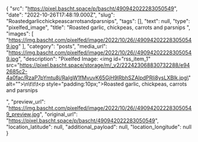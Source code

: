 {
  "src": "https://pixel.bascht.space/p/bascht/490942022283050549",
  "date": "2022-10-26T17:48:19.000Z",
  "slug": "Roastedgarlicchickpeascarrotsandparsnips",
  "tags": [],
  "text": null,
  "type": "pixelfed_image",
  "title": "Roasted garlic, chickpeas, carrots and parsnips ",
  "images": [
    "https://img.bascht.com/pixelfed/image/2022/10/26//490942022283050549.jpg"
  ],
  "category": "posts",
  "media_url": "https://img.bascht.com/pixelfed/image/2022/10/26//490942022283050549.jpg",
  "description": "Pixelfed Image: <img id=\"rss_item_1\" src=\"https://pixel.bascht.space/storage/m/_v2/222423068830732288/e942685c2-4a0fac/RzaP7pYmtu8j/RaIgW1fMvuvK65GjH9lRbhSZAlpdPRli8ysLXBlk.jpg\" alt=\"\">\n\t\t\t<p style=\"padding:10px;\">Roasted garlic, chickpeas, carrots and parsnips </p>",
  "preview_url": "https://img.bascht.com/pixelfed/image/2022/10/26//490942022283050549_preview.jpg",
  "original_url": "https://pixel.bascht.space/p/bascht/490942022283050549",
  "location_latitude": null,
  "additional_payload": null,
  "location_longitude": null
}